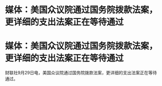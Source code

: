 # 媒体：美国众议院通过国务院拨款法案，更详细的支出法案正在等待通过

# 媒体：美国众议院通过国务院拨款法案，更详细的支出法案正在等待通过

财联社9月29日电，美国众议院通过国务院拨款法案，更详细的支出法案正在等待通过。

